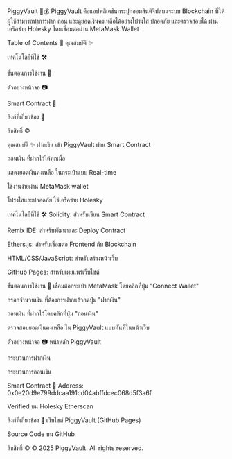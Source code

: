 PiggyVault 🐷💰
PiggyVault คือแอปพลิเคชันกระปุกออมสินดิจิทัลบนระบบ Blockchain ที่ให้ผู้ใช้สามารถทำการฝาก ถอน และดูยอดเงินคงเหลือได้อย่างโปร่งใส ปลอดภัย และตรวจสอบได้ ผ่านเครือข่าย Holesky โดยเชื่อมต่อผ่าน MetaMask Wallet

Table of Contents 📑
คุณสมบัติ ✨

เทคโนโลยีที่ใช้ 🛠

ขั้นตอนการใช้งาน 🚀

ตัวอย่างหน้าจอ 📷

Smart Contract 📄

ลิงก์ที่เกี่ยวข้อง 🔗

ลิขสิทธิ์ ©

คุณสมบัติ ✨
ฝากเงิน เข้า PiggyVault ผ่าน Smart Contract

ถอนเงิน ที่ฝากไว้ได้ทุกเมื่อ

แสดงยอดเงินคงเหลือ ในกระเป๋าแบบ Real-time

ใช้งานง่ายผ่าน MetaMask wallet

โปร่งใสและปลอดภัย ใช้เครือข่าย Holesky

เทคโนโลยีที่ใช้ 🛠
Solidity: สำหรับเขียน Smart Contract

Remix IDE: สำหรับพัฒนาและ Deploy Contract

Ethers.js: สำหรับเชื่อมต่อ Frontend กับ Blockchain

HTML/CSS/JavaScript: สำหรับสร้างหน้าเว็บ

GitHub Pages: สำหรับเผยแพร่เว็บไซต์

ขั้นตอนการใช้งาน 🚀
เชื่อมต่อกระเป๋า MetaMask โดยคลิกที่ปุ่ม "Connect Wallet"

กรอกจำนวนเงิน ที่ต้องการฝากแล้วกดปุ่ม "ฝากเงิน"

ถอนเงิน ที่ฝากไว้โดยคลิกที่ปุ่ม "ถอนเงิน"

ตรวจสอบยอดเงินคงเหลือ ใน PiggyVault แบบทันทีในหน้าเว็บ

ตัวอย่างหน้าจอ 📷
หน้าหลัก PiggyVault

กระบวนการฝากเงิน

กระบวนการถอนเงิน

Smart Contract 📄
Address: 0x0e20d9e799ddcaa191cd04abffdcec068d5f3a6f

Verified บน Holesky Etherscan

ลิงก์ที่เกี่ยวข้อง 🔗
เว็บไซต์ PiggyVault (GitHub Pages)

Source Code บน GitHub

ลิขสิทธิ์ ©
© 2025 PiggyVault. All rights reserved.
